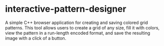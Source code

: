# interactive-pattern-designer
A simple C++ browser application for creating and saving colored grid patterns. This tool allows users to create a grid of any size, fill it with colors, view the pattern in a run-length encoded format, and save the resulting image with a click of a button.
